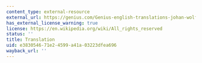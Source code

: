 ```yaml
---
content_type: external-resource
external_url: https://genius.com/Genius-english-translations-johan-wolfgang-von-goethe-der-erlkonig-english-translation-annotated
has_external_license_warning: true
license: https://en.wikipedia.org/wiki/All_rights_reserved
status: ''
title: Translation
uid: e3830546-71e2-4599-a41a-03223dfea696
wayback_url: ''
---
```

